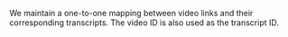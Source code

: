 We maintain a one-to-one mapping between video links and their corresponding transcripts. The video ID is also used as the transcript ID.